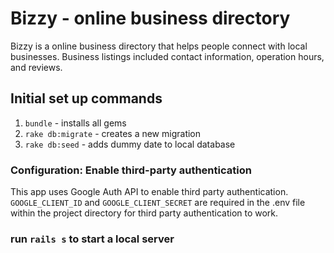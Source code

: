 # Bizzy - online business directory

Bizzy is a online business directory that helps people connect with local businesses. Business listings included contact information, operation hours, and reviews.

## Initial set up commands

1. `bundle` - installs all gems
2. `rake db:migrate` - creates a new migration
3. `rake db:seed`  - adds dummy date to local database

### Configuration: Enable third-party authentication

This app uses Google Auth API to enable third party authentication. `GOOGLE_CLIENT_ID` and `GOOGLE_CLIENT_SECRET` are required in the .env file within the project directory for third party authentication to work.

### run `rails s` to start a local server
